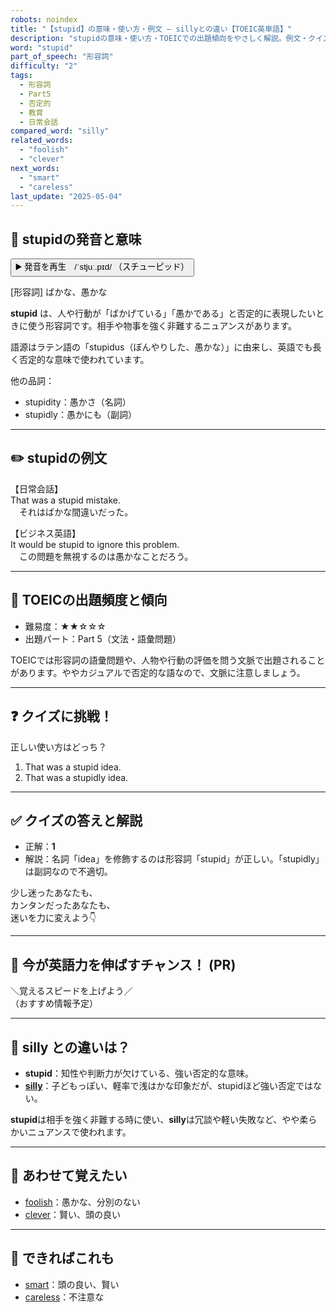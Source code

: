 ```yaml
---
robots: noindex
title: "【stupid】の意味・使い方・例文 ― sillyとの違い【TOEIC英単語】"
description: "stupidの意味・使い方・TOEICでの出題傾向をやさしく解説。例文・クイズ付きでsillyとの違いもわかりやすく学べます。"
word: "stupid"
part_of_speech: "形容詞"
difficulty: "2"
tags:
  - 形容詞
  - Part5
  - 否定的
  - 教育
  - 日常会話
compared_word: "silly"
related_words:
  - "foolish"
  - "clever"
next_words:
  - "smart"
  - "careless"
last_update: "2025-05-04"
---
```


## 🔰 stupidの発音と意味

<button class="play-audio" onclick="playTTS('stupid')">
  <span class="play-audio-main">
    ▶️ 発音を再生　/ˈstjuː.pɪd/
  </span>
  <span class="play-audio-sub">
    （スチューピッド）
  </span>
</button>

[形容詞] ばかな、愚かな

**stupid** は、人や行動が「ばかげている」「愚かである」と否定的に表現したいときに使う形容詞です。相手や物事を強く非難するニュアンスがあります。

語源はラテン語の「stupidus（ぼんやりした、愚かな）」に由来し、英語でも長く否定的な意味で使われています。

他の品詞：  
- stupidity：愚かさ（名詞）
- stupidly：愚かにも（副詞）

---

## ✏️ stupidの例文

【日常会話】  
That was a stupid mistake.  
　それはばかな間違いだった。

【ビジネス英語】  
It would be stupid to ignore this problem.  
　この問題を無視するのは愚かなことだろう。

---

## 🎯 TOEICの出題頻度と傾向

- 難易度：★★☆☆☆
- 出題パート：Part 5（文法・語彙問題）

TOEICでは形容詞の語彙問題や、人物や行動の評価を問う文脈で出題されることがあります。ややカジュアルで否定的な語なので、文脈に注意しましょう。

---

## ❓ クイズに挑戦！

正しい使い方はどっち？

1. That was a stupid idea.  
2. That was a stupidly idea.

---

## ✅ クイズの答えと解説

- 正解：**1**
- 解説：名詞「idea」を修飾するのは形容詞「stupid」が正しい。「stupidly」は副詞なので不適切。

少し迷ったあなたも、  
カンタンだったあなたも、  
迷いを力に変えよう👇️

---

## 🚀 今が英語力を伸ばすチャンス！ (PR)

<div class="info-center">
＼覚えるスピードを上げよう／<br>  
（おすすめ情報予定）
</div>

---

## 🤔  silly との違いは？

- **stupid**：知性や判断力が欠けている、強い否定的な意味。
- **[silly](/word/silly/)**：子どもっぽい、軽率で浅はかな印象だが、stupidほど強い否定ではない。

**stupid**は相手を強く非難する時に使い、**silly**は冗談や軽い失敗など、やや柔らかいニュアンスで使われます。

---

## 🧩 あわせて覚えたい

- [foolish](/word/foolish/)：愚かな、分別のない
- [clever](/word/clever/)：賢い、頭の良い

---

## 📖 できればこれも

- [smart](/word/smart/)：頭の良い、賢い
- [careless](/word/careless/)：不注意な

<!-- cvid: aid03_bid17 -->
